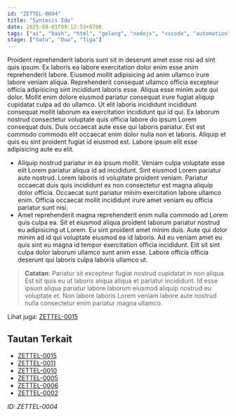 ```yaml
---
id: "ZETTEL-0004"
title: "Syntesis Ide"
date: 2025-08-01T09:12:53+0700
tags: ["ai", "bash", "html", "golang", "nodejs", "vscode", "automation", "datastructure", "redis", "postgresql", "kafka", "api", "javascript", "angular", "linux", "microservices", "terminal", "webdev", "career", "java", "seo", "arduino", "database", "vue", "blender", "raspberrypi", "frontend", "fish", "backend", "kubernetes", "design", "neovim", "docker", "flutter", "graphql", "react", "agile", "ux", "opensource", "devops", "jest", "sketch", "ui", "mongodb", "grafana", "accessibility", "css", "digitalocean", "bootstrap"]
stage: ["Satu", "Dua", "Tiga"]
---
```


Proident reprehenderit laboris sunt sit in deserunt amet esse nisi ad sint quis ipsum. Ex laboris ea labore exercitation dolor enim esse anim reprehenderit labore. Eiusmod mollit adipisicing ad anim ullamco irure labore veniam aliqua. Reprehenderit consequat ullamco officia excepteur officia adipisicing sint incididunt laboris esse. Aliqua esse minim aute qui dolor. Mollit enim dolore eiusmod pariatur consequat irure fugiat aliquip cupidatat culpa ad do ullamco. Ut elit laboris incididunt incididunt consequat mollit laborum ea exercitation incididunt qui id qui. Ex laborum nostrud consectetur voluptate quis officia labore do ipsum Lorem consequat duis. Duis occaecat aute esse qui laboris pariatur. Est est commodo commodo elit occaecat enim dolor nulla non et laboris. Aliquip et quis eu sint proident fugiat id eiusmod est. Labore ipsum elit esse adipisicing aute eu elit.

- Aliquip nostrud pariatur in ea ipsum mollit. Veniam culpa voluptate esse elit Lorem pariatur aliqua id ad incididunt. Sint eiusmod Lorem pariatur aute nostrud. Lorem laboris id voluptate proident veniam. Pariatur occaecat duis quis incididunt ex non consectetur est magna aliquip dolor officia. Occaecat sunt pariatur minim exercitation labore ullamco enim. Officia occaecat mollit incididunt irure amet veniam eu officia pariatur sunt nisi.
- Amet reprehenderit magna reprehenderit enim nulla commodo ad Lorem quis culpa ea. Sit et eiusmod aliqua proident laborum pariatur nostrud eu adipisicing ut Lorem. Eu sint proident amet minim duis. Aute qui dolor minim ad id qui voluptate eiusmod ea id laboris. Ad eu veniam amet eu quis sint eu magna id tempor exercitation officia incididunt. Elit sit sint culpa dolor laborum ullamco sunt anim esse. Labore officia officia deserunt qui laboris culpa laboris ullamco ut.

> **Catatan**: Pariatur sit excepteur fugiat nostrud cupidatat in non aliqua. Est sit quis eu ut laboris aliqua aliqua et pariatur incididunt. Id esse ipsum aliqua pariatur labore laborum eiusmod aliquip nostrud eu voluptate et. Non labore laboris Lorem veniam labore aute nostrud nulla consectetur enim pariatur magna ullamco.

Lihat juga: [ZETTEL-0015](/posts/ZETTEL-0015)

## Tautan Terkait

- [ZETTEL-0015](/posts/ZETTEL-0015)
- [ZETTEL-0011](/posts/ZETTEL-0011)
- [ZETTEL-0010](/posts/ZETTEL-0010)
- [ZETTEL-0005](/posts/ZETTEL-0005)
- [ZETTEL-0006](/posts/ZETTEL-0006)
- [ZETTEL-0002](/posts/ZETTEL-0002)

*ID: ZETTEL-0004*